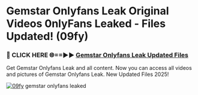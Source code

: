 # Gemstar Onlyfans Leak Original Videos 0nlyFans Leaked - Files Updated! (09fy)

<h3>🔴 CLICK HERE 🌐==►► <a href="https://tinyurl.com/3hn5wdd3" rel="nofollow">Gemstar Onlyfans Leak Updated Files</a></h3>

Get Gemstar Onlyfans Leak and all content. Now you can access all videos and pictures of Gemstar Onlyfans Leak. New Updated Files 2025!

[![09fy](https://i.imgur.com/4HnBqBT.gif)](https://tinyurl.com/3hn5wdd3)
gemstar onlyfans leaked